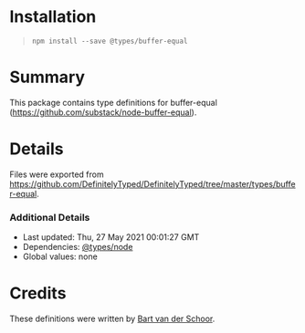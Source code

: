 # Installation
> `npm install --save @types/buffer-equal`

# Summary
This package contains type definitions for buffer-equal (https://github.com/substack/node-buffer-equal).

# Details
Files were exported from https://github.com/DefinitelyTyped/DefinitelyTyped/tree/master/types/buffer-equal.

### Additional Details
 * Last updated: Thu, 27 May 2021 00:01:27 GMT
 * Dependencies: [@types/node](https://npmjs.com/package/@types/node)
 * Global values: none

# Credits
These definitions were written by [Bart van der Schoor](https://github.com/Bartvds).
